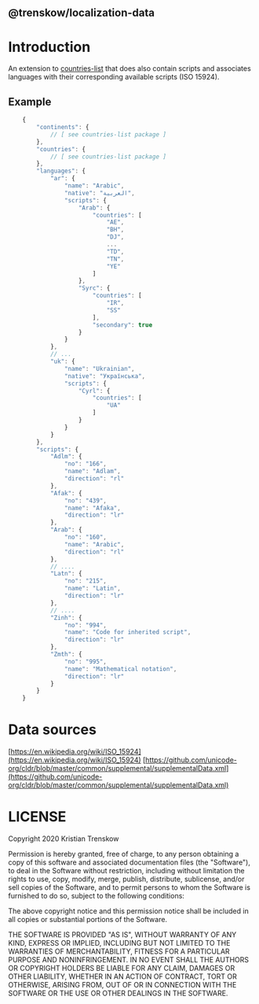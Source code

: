 @trenskow/localization-data
----

# Introduction

An extension to [countries-list](https://npmjs.org/packages/countries-list) that does also contain scripts and associates languages with their corresponding available scripts (ISO 15924).

## Example

````javascript
    {
        "continents": {
            // [ see countries-list package ]
        },
        "countries": {
            // [ see countries-list package ]
        },
        "languages": {
            "ar": {
                "name": "Arabic",
                "native": "العربية",
                "scripts": {
                    "Arab": {
                        "countries": [
                            "AE",
                            "BH",
                            "DJ",
                            ...
                            "TD",
                            "TN",
                            "YE"
                        ]
                    },
                    "Syrc": {
                        "countries": [
                            "IR",
                            "SS"
                        ],
                        "secondary": true
                    }
                }
            },
            // ...
            "uk": {
                "name": "Ukrainian",
                "native": "Українська",
                "scripts": {
                    "Cyrl": {
                        "countries": [
                            "UA"
                        ]
                    }
                }
            }
        },
        "scripts": {
            "Adlm": {
                "no": "166",
                "name": "Adlam",
                "direction": "rl"
            },
            "Afak": {
                "no": "439",
                "name": "Afaka",
                "direction": "lr"
            },
            "Arab": {
                "no": "160",
                "name": "Arabic",
                "direction": "rl"
            },
            // ....
            "Latn": {
                "no": "215",
                "name": "Latin",
                "direction": "lr"
            },
            // ....
            "Zinh": {
                "no": "994",
                "name": "Code for inherited script",
                "direction": "lr"
            },
            "Zmth": {
                "no": "995",
                "name": "Mathematical notation",
                "direction": "lr"
            }
        }
    }
````

# Data sources

[https://en.wikipedia.org/wiki/ISO_15924](https://en.wikipedia.org/wiki/ISO_15924)
[https://github.com/unicode-org/cldr/blob/master/common/supplemental/supplementalData.xml](https://github.com/unicode-org/cldr/blob/master/common/supplemental/supplementalData.xml)

# LICENSE

Copyright 2020 Kristian Trenskow

Permission is hereby granted, free of charge, to any person obtaining a copy of this software and associated documentation files (the "Software"), to deal in the Software without restriction, including without limitation the rights to use, copy, modify, merge, publish, distribute, sublicense, and/or sell copies of the Software, and to permit persons to whom the Software is furnished to do so, subject to the following conditions:

The above copyright notice and this permission notice shall be included in all copies or substantial portions of the Software.

THE SOFTWARE IS PROVIDED "AS IS", WITHOUT WARRANTY OF ANY KIND, EXPRESS OR IMPLIED, INCLUDING BUT NOT LIMITED TO THE WARRANTIES OF MERCHANTABILITY, FITNESS FOR A PARTICULAR PURPOSE AND NONINFRINGEMENT. IN NO EVENT SHALL THE AUTHORS OR COPYRIGHT HOLDERS BE LIABLE FOR ANY CLAIM, DAMAGES OR OTHER LIABILITY, WHETHER IN AN ACTION OF CONTRACT, TORT OR OTHERWISE, ARISING FROM, OUT OF OR IN CONNECTION WITH THE SOFTWARE OR THE USE OR OTHER DEALINGS IN THE SOFTWARE.
